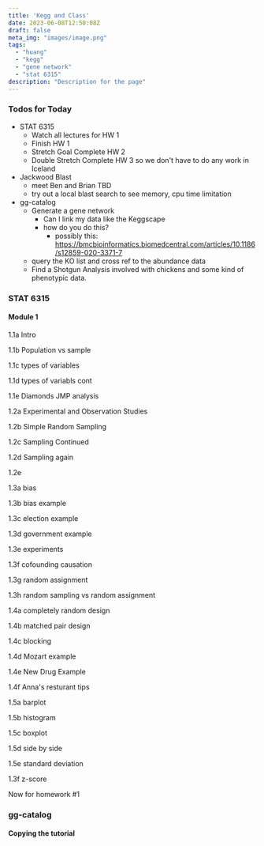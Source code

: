 ```yaml
---
title: 'Kegg and Class'
date: 2023-06-08T12:50:08Z
draft: false
meta_img: "images/image.png"
tags:
  - "huang"
  - "kegg"
  - "gene network"
  - "stat 6315"
description: "Description for the page"
---
```


### Todos for Today

- STAT 6315
  - Watch all lectures for HW 1
  - Finish HW 1
  - Stretch Goal Complete HW 2
  - Double Stretch Complete HW 3 so we don't have to do any work in Iceland
- Jackwood Blast
  - meet Ben and Brian TBD
  - try out a local blast search to see memory, cpu time limitation
- gg-catalog
  - Generate a gene network 
    - Can I link my data like the Keggscape
    - how do you do this?
      - possibly this: https://bmcbioinformatics.biomedcentral.com/articles/10.1186/s12859-020-3371-7
  - query the KO list and cross ref to the abundance data
  - Find a Shotgun Analysis involved with chickens and some kind of phenotypic data.

### STAT 6315

#### Module 1

1.1a Intro

1.1b Population vs sample

1.1c types of variables

1.1d types of variabls cont

1.1e Diamonds JMP analysis

1.2a Experimental and Observation Studies

1.2b Simple Random Sampling

1.2c Sampling Continued

1.2d Sampling again

1.2e

1.3a bias

1.3b bias example

1.3c election example

1.3d government example

1.3e experiments

1.3f cofounding causation

1.3g random assignment

1.3h random sampling vs random assignment

1.4a completely random design

1.4b matched pair design

1.4c blocking

1.4d Mozart example

1.4e New Drug Example

1.4f Anna's resturant tips

1.5a barplot

1.5b histogram

1.5c boxplot

1.5d side by side

1.5e standard deviation

1.3f z-score

Now for homework #1

### gg-catalog

#### Copying the tutorial
